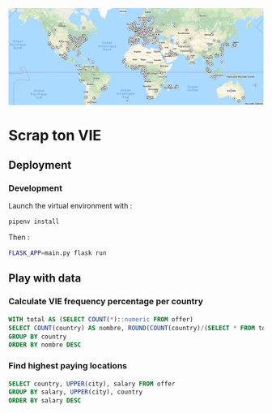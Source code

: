 ![Example map](/github/banner-map.jpg?raw=true "Example map")

# Scrap ton VIE


## Deployment

### Development

Launch the virtual environment with :

```bash
pipenv install
```

Then :

```bash
FLASK_APP=main.py flask run
```

## Play with data 

### Calculate VIE frequency percentage per country
```sql
WITH total AS (SELECT COUNT(*)::numeric FROM offer)
SELECT COUNT(country) AS nombre, ROUND(COUNT(country)/(SELECT * FROM total), 4) * 100 AS percentage , country FROM offer
GROUP BY country
ORDER BY nombre DESC
```

### Find highest paying locations
```sql
SELECT country, UPPER(city), salary FROM offer
GROUP BY salary, UPPER(city), country
ORDER BY salary DESC
```
